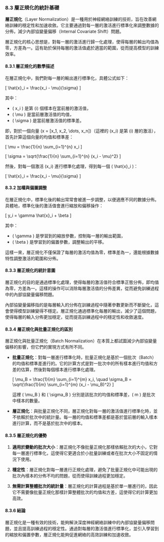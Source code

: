 ### **8.3 層正規化的統計基礎**

**層正規化**（Layer Normalization）是一種用於神經網絡訓練的技術，旨在改善網絡訓練的穩定性和加速收斂。它主要通過對每一層的激活進行標準化來調整數據的分佈，減少內部協變量偏移（Internal Covariate Shift）問題。

層正規化的核心思想是，對每一層的激活進行歸一化處理，使得每層的輸出均值為零，方差為一。這有助於保持每層的激活值處於適當的範圍，從而提高模型的訓練效率。

#### **8.3.1 層正規化的數學描述**

在層正規化中，我們對每一層的輸出進行標準化，具體公式如下：

\[
\hat{x}_i = \frac{x_i - \mu}{\sigma}
\]

其中：
- \( x_i \) 是第 \(i\) 個樣本在當前層的激活值，
- \( \mu \) 是當前層激活值的均值，
- \( \sigma \) 是當前層激活值的標準差。

即，對於一個向量 \(x = [x_1, x_2, \dots, x_n]\)（這裡的 \(x_i\) 是第 \(i\) 層的激活），首先計算這個向量的均值和標準差：

\[
\mu = \frac{1}{n} \sum_{i=1}^{n} x_i
\]

\[
\sigma = \sqrt{\frac{1}{n} \sum_{i=1}^{n} (x_i - \mu)^2}
\]

然後，對每一個激活 \(x_i\) 進行標準化處理，得到每一個 \( \hat{x}_i \)：

\[
\hat{x}_i = \frac{x_i - \mu}{\sigma}
\]

#### **8.3.2 加權與偏置調整**

在層正規化中，標準化後的輸出常常會被進一步調整，以便適應不同的數據分佈。具體地，標準化後的激活值會進行縮放和偏移操作：

\[
y_i = \gamma \hat{x}_i + \beta
\]

其中：
- \( \gamma \) 是學習到的縮放參數，控制每一層的輸出範圍，
- \( \beta \) 是學習到的偏置參數，調整輸出的平移。

這樣一來，層正規化不僅保證了每層的激活均值為零，標準差為一，還能根據數據特性調整激活的範圍和分佈。

#### **8.3.3 層正規化的統計意圖**

層正規化的目的是通過標準化處理，使得每層的激活值符合標準正態分佈，即均值為零，方差為一。這樣的操作可以消除每層激活值的分佈差異，從而避免訓練過程中的內部協變量偏移問題。

內部協變量偏移指的是每層輸入的分佈在訓練過程中隨著參數更新而不斷變化，這會使得模型訓練變得不穩定。層正規化通過標準化每層的輸出，減少了這個問題，使得每層的輸入分佈更加穩定，從而提高訓練過程中的穩定性和收斂速度。

#### **8.3.4 層正規化與批量正規化的區別**

層正規化與批量正規化（Batch Normalization）在本質上都試圖減少內部協變量偏移的影響，但它們的實現方式有所不同。

- **批量正規化**：對每一層進行標準化時，批量正規化是基於一個批次（Batch）的均值和標準差進行的。它的計算方式是對一批次中的所有樣本進行均值和方差的估算，然後對每個樣本進行標準化處理。

  \[
  \mu_B = \frac{1}{m} \sum_{i=1}^{m} x_i, \quad \sigma_B = \sqrt{\frac{1}{m} \sum_{i=1}^{m} (x_i - \mu_B)^2}
  \]

  這裡 \( \mu_B \) 和 \( \sigma_B \) 分別是該批次的均值和標準差，\( m \) 是批次中樣本的數量。

- **層正規化**：與批量正規化不同，層正規化對每一層的激活值進行標準化時，並不依賴於批次中的統計量。每一層的均值和標準差都是基於當前層的輸入樣本進行計算，而不是基於批次中的樣本。

#### **8.3.5 層正規化的優勢**

1. **適用於變動的批次大小**：層正規化不像批量正規化那樣依賴批次的大小，它對每一層進行標準化，這使得它更適合於小批量訓練或者在批次大小不固定的情況下使用。

2. **穩定性**：層正規化對每一層進行正規化處理，避免了批量正規化中可能出現的批次內樣本的分佈不均的問題，從而使得訓練過程更加穩定。

3. **無需計算整體批次的統計量**：層正規化的計算過程是基於單一層進行的，因此它不需要像批量正規化那樣計算整體批次的均值和方差，這使得它的計算更加高效。

#### **8.3.6 結論**

層正規化是一種有效的技術，能夠解決深度神經網絡訓練中的內部協變量偏移問題，並且提高訓練過程的穩定性。通過對每層的激活值進行標準化，並引入學習到的縮放和偏置參數，層正規化能夠促進網絡的高效訓練和加速收斂。